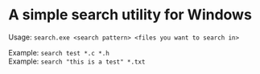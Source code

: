# A simple search utility for Windows

Usage: `search.exe <search pattern> <files you want to search in>`

Example: `search test *.c *.h`\
Example: `search "this is a test" *.txt`

